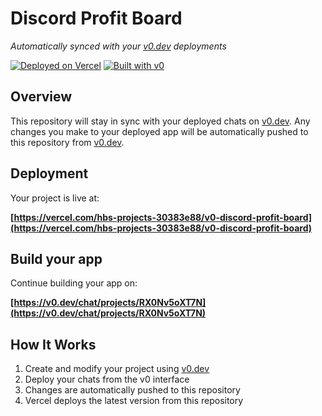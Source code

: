 # Discord Profit Board

*Automatically synced with your [v0.dev](https://v0.dev) deployments*

[![Deployed on Vercel](https://img.shields.io/badge/Deployed%20on-Vercel-black?style=for-the-badge&logo=vercel)](https://vercel.com/hbs-projects-30383e88/v0-discord-profit-board)
[![Built with v0](https://img.shields.io/badge/Built%20with-v0.dev-black?style=for-the-badge)](https://v0.dev/chat/projects/RX0Nv5oXT7N)

## Overview

This repository will stay in sync with your deployed chats on [v0.dev](https://v0.dev).
Any changes you make to your deployed app will be automatically pushed to this repository from [v0.dev](https://v0.dev).

## Deployment

Your project is live at:

**[https://vercel.com/hbs-projects-30383e88/v0-discord-profit-board](https://vercel.com/hbs-projects-30383e88/v0-discord-profit-board)**

## Build your app

Continue building your app on:

**[https://v0.dev/chat/projects/RX0Nv5oXT7N](https://v0.dev/chat/projects/RX0Nv5oXT7N)**

## How It Works

1. Create and modify your project using [v0.dev](https://v0.dev)
2. Deploy your chats from the v0 interface
3. Changes are automatically pushed to this repository
4. Vercel deploys the latest version from this repository